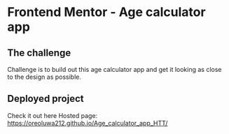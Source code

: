 # Frontend Mentor - Age calculator app

## The challenge
Challenge is to build out this age calculator app and get it looking as close to the design as possible.

## Deployed project
Check it out here
Hosted page: https://oreoluwa212.github.io/Age_calculator_app_HTT/
